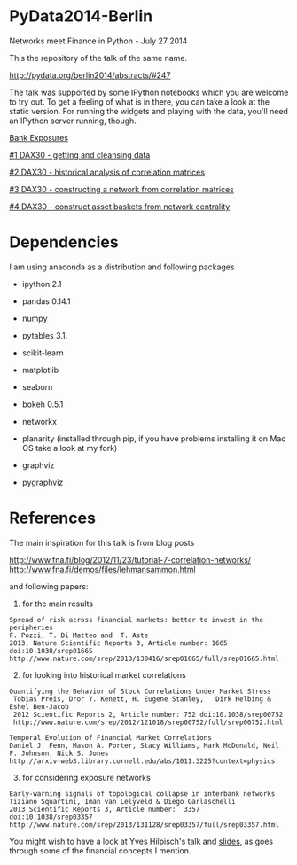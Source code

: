 PyData2014-Berlin
=================

Networks meet Finance in Python - July 27 2014

This the repository of the talk of the same name.

http://pydata.org/berlin2014/abstracts/#247


The talk was supported by some IPython notebooks which you are welcome to try out.
To get a feeling of what is in there, you can take a look at the static version.
For running the widgets and playing with the data, you'll need an IPython server running, though.

[Bank Exposures](http://nbviewer.ipython.org/github/mvaz/PyData2014-Berlin/blob/master/Bank%20Exposures.ipynb)

[#1 DAX30 - getting and cleansing data](http://nbviewer.ipython.org/github/mvaz/PyData2014-Berlin/blob/master/1%20-%20DAX30.ipynb)

[#2 DAX30 - historical analysis of correlation matrices](http://nbviewer.ipython.org/github/mvaz/PyData2014-Berlin/blob/master/2%20-%20DAX30%20Correlations.ipynb)

[#3 DAX30 - constructing a network from correlation matrices](http://nbviewer.ipython.org/github/mvaz/PyData2014-Berlin/blob/master/3%20-%20DAX30%20Network.ipynb)

[#4 DAX30 - construct asset baskets from network centrality](http://nbviewer.ipython.org/github/mvaz/PyData2014-Berlin/blob/master/4%20-%20DAX30%20Baskets.ipynb)

# Dependencies

I am using anaconda as a distribution and following packages

- ipython 2.1
- pandas 0.14.1
- numpy
- pytables 3.1.

- scikit-learn
- matplotlib
- seaborn
- bokeh 0.5.1

- networkx
- planarity (installed through pip, if you have problems installing it on Mac OS take a look at my fork)

- graphviz
- pygraphviz



# References

The main inspiration for this talk is from blog posts

  http://www.fna.fi/blog/2012/11/23/tutorial-7-correlation-networks/  
  http://www.fna.fi/demos/files/lehmansammon.html

and following papers:

  1. for the main results

    Spread of risk across financial markets: better to invest in the peripheries  
    F. Pozzi, T. Di Matteo and  T. Aste  
    2013, Nature Scientific Reports 3, Article number: 1665 doi:10.1038/srep01665  
    http://www.nature.com/srep/2013/130416/srep01665/full/srep01665.html

  2. for looking into historical market correlations

    Quantifying the Behavior of Stock Correlations Under Market Stress  
     Tobias Preis, Dror Y. Kenett, H. Eugene Stanley,	Dirk Helbing & Eshel Ben-Jacob  
     2012 Scientific Reports 2, Article number: 752 doi:10.1038/srep00752  
     http://www.nature.com/srep/2012/121018/srep00752/full/srep00752.html

    Temporal Evolution of Financial Market Correlations  
    Daniel J. Fenn, Mason A. Porter, Stacy Williams, Mark McDonald, Neil F. Johnson, Nick S. Jones  
    http://arxiv-web3.library.cornell.edu/abs/1011.3225?context=physics

  3. for considering exposure networks

    Early-warning signals of topological collapse in interbank networks  
    Tiziano Squartini, Iman van Lelyveld & Diego Garlaschelli  
    2013 Scientific Reports 3, Article number:  3357    doi:10.1038/srep03357  
    http://www.nature.com/srep/2013/131128/srep03357/full/srep03357.html


You might wish to have a look at Yves Hilpisch's talk and [slides](http://hilpisch.com/Large_Financial_Data.html#/), as goes through some of the financial concepts I mention.


